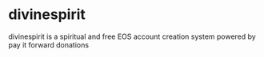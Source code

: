 # divinespirit
divinespirit is a spiritual and free EOS account creation system powered by pay it forward donations
